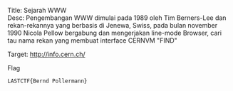Title: Sejarah WWW <br>
Desc: Pengembangan WWW dimulai pada 1989 oleh Tim Berners-Lee dan rekan-rekannya yang berbasis di Jenewa, Swiss, pada bulan november 1990 Nicola Pellow bergabung dan mengerjakan line-mode Browser, cari tau nama rekan yang membuat interface CERNVM "FIND" <br>

Target: http://info.cern.ch/

Flag
```
LASTCTF{Bernd Pollermann}
```
